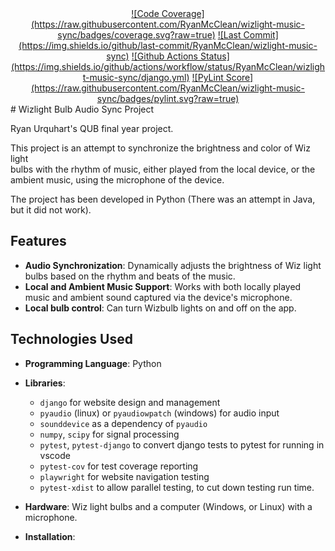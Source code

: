 <div align="center">
<a href="">![Code Coverage](https://raw.githubusercontent.com/RyanMcClean/wizlight-music-sync/badges/coverage.svg?raw=true)</a>
<a href="">![Last Commit](https://img.shields.io/github/last-commit/RyanMcClean/wizlight-music-sync)</a>
<a href="">![Github Actions Status](https://img.shields.io/github/actions/workflow/status/RyanMcClean/wizlight-music-sync/django.yml)</a>
<a href="">![PyLint Score](https://raw.githubusercontent.com/RyanMcClean/wizlight-music-sync/badges/pylint.svg?raw=true)</a>
</div>
# Wizlight Bulb Audio Sync Project

Ryan Urquhart's QUB final year project.

This project is an attempt to synchronize the brightness and color of Wiz
light  
bulbs with the rhythm of music, either played from the local device, or the  
ambient music, using the microphone of the device.

The project has been developed in Python (There was an attempt in Java, but it
did not work).

## Features

-   **Audio Synchronization**: Dynamically adjusts the brightness of Wiz light
    bulbs based on the rhythm and beats of the music.
-   **Local and Ambient Music Support**: Works with both locally played music
    and ambient sound captured via the device's microphone.
-   **Local bulb control**: Can turn Wizbulb lights on and off on the app.

## Technologies Used

-   **Programming Language**: Python

-   **Libraries**:

    -   `django` for website design and management
    -   `pyaudio` (linux) or `pyaudiowpatch` (windows) for audio input
    -   `sounddevice` as a dependency of `pyaudio`
    -   `numpy`, `scipy` for signal processing
    -   `pytest`, `pytest-django` to convert django tests to pytest for running
        in vscode
    -   `pytest-cov` for test coverage reporting
    -   `playwright` for website navigation testing
    -   `pytest-xdist` to allow parallel testing, to cut down testing run time.

-   **Hardware**: Wiz light bulbs and a computer (Windows, or Linux) with a
    microphone.

-   **Installation**:
